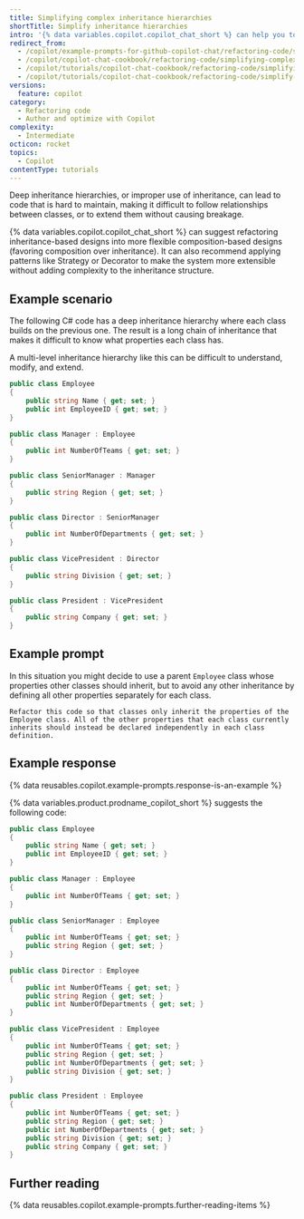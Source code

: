 ```yaml
---
title: Simplifying complex inheritance hierarchies
shortTitle: Simplify inheritance hierarchies
intro: '{% data variables.copilot.copilot_chat_short %} can help you to refactor code to avoid classes with multiple layers of inheritance.'
redirect_from:
  - /copilot/example-prompts-for-github-copilot-chat/refactoring-code/simplifying-complex-inheritance-hierarchies
  - /copilot/copilot-chat-cookbook/refactoring-code/simplifying-complex-inheritance-hierarchies
  - /copilot/tutorials/copilot-chat-cookbook/refactoring-code/simplifying-complex-inheritance-hierarchies
  - /copilot/tutorials/copilot-chat-cookbook/refactoring-code/simplify-inheritance-hierarchies
versions:
  feature: copilot
category:
  - Refactoring code
  - Author and optimize with Copilot
complexity:
  - Intermediate
octicon: rocket
topics:
  - Copilot
contentType: tutorials
---
```


Deep inheritance hierarchies, or improper use of inheritance, can lead to code that is hard to maintain, making it difficult to follow relationships between classes, or to extend them without causing breakage.

{% data variables.copilot.copilot_chat_short %} can suggest refactoring inheritance-based designs into more flexible composition-based designs (favoring composition over inheritance). It can also recommend applying patterns like Strategy or Decorator to make the system more extensible without adding complexity to the inheritance structure.

## Example scenario

The following C# code has a deep inheritance hierarchy where each class builds on the previous one. The result is a long chain of inheritance that makes it difficult to know what properties each class has.

A multi-level inheritance hierarchy like this can be difficult to understand, modify, and extend.

```csharp id=employee-class
public class Employee
{
    public string Name { get; set; }
    public int EmployeeID { get; set; }
}

public class Manager : Employee
{
    public int NumberOfTeams { get; set; }
}

public class SeniorManager : Manager
{
    public string Region { get; set; }
}

public class Director : SeniorManager
{
    public int NumberOfDepartments { get; set; }
}

public class VicePresident : Director
{
    public string Division { get; set; }
}

public class President : VicePresident
{
    public string Company { get; set; }
}
```

## Example prompt

In this situation you might decide to use a parent `Employee` class whose properties other classes should inherit, but to avoid any other inheritance by defining all other properties separately for each class.

```copilot copy prompt ref=employee-class
Refactor this code so that classes only inherit the properties of the Employee class. All of the other properties that each class currently inherits should instead be declared independently in each class definition.
```

## Example response

{% data reusables.copilot.example-prompts.response-is-an-example %}

{% data variables.product.prodname_copilot_short %} suggests the following code:

```csharp
public class Employee
{
    public string Name { get; set; }
    public int EmployeeID { get; set; }
}

public class Manager : Employee
{
    public int NumberOfTeams { get; set; }
}

public class SeniorManager : Employee
{
    public int NumberOfTeams { get; set; }
    public string Region { get; set; }
}

public class Director : Employee
{
    public int NumberOfTeams { get; set; }
    public string Region { get; set; }
    public int NumberOfDepartments { get; set; }
}

public class VicePresident : Employee
{
    public int NumberOfTeams { get; set; }
    public string Region { get; set; }
    public int NumberOfDepartments { get; set; }
    public string Division { get; set; }
}

public class President : Employee
{
    public int NumberOfTeams { get; set; }
    public string Region { get; set; }
    public int NumberOfDepartments { get; set; }
    public string Division { get; set; }
    public string Company { get; set; }
}
```

## Further reading

{% data reusables.copilot.example-prompts.further-reading-items %}

